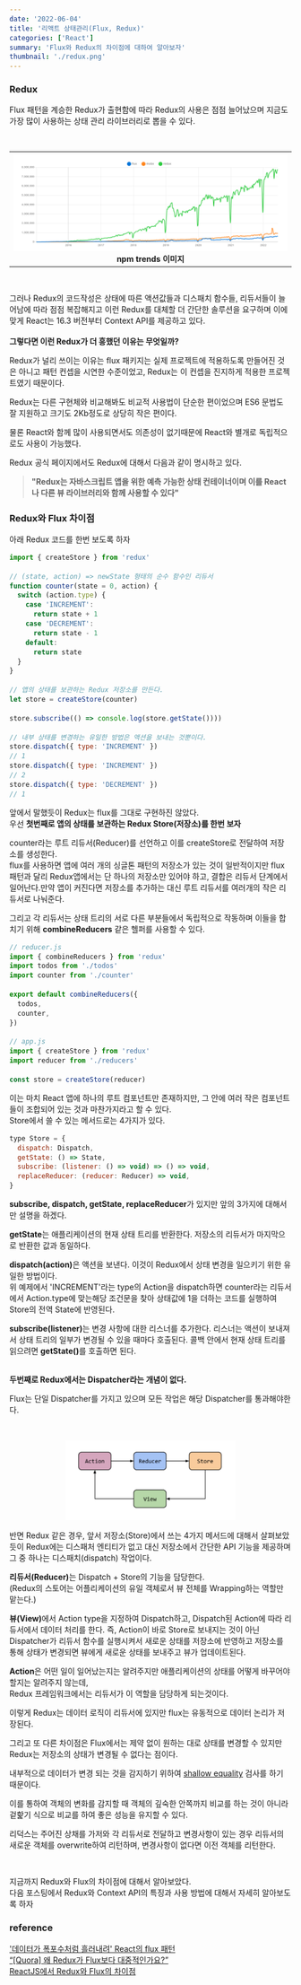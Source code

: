 ```yaml
---
date: '2022-06-04'
title: '리액트 상태관리(Flux, Redux)'
categories: ['React']
summary: 'Flux와 Redux의 차이점에 대하여 알아보자'
thumbnail: './redux.png'
---
```


### Redux

Flux 패턴을 계승한 Redux가 출현함에 따라 Redux의 사용은 점점 늘어났으며 지금도 가장 많이 사용하는 상태 관리 라이브러리로 뽑을 수 있다.

<br/>
<table>
    <tr>
     <th align="center">
       <img src='/images/StateManagement/percent.png' width='100%' alt='percent' />
       <br> npm trends 이미지
     </th>
    </tr>
</table>
<br/>

그러나 Redux의 코드작성은 상태에 따른 액션값들과 디스패치 함수들, 리듀서들이 늘어남에 따라 점점 복잡해지고 이런 Redux를 대체할 더 간단한 솔루션을 요구하며 이에 맞게 React는 16.3 버전부터 Context API를 제공하고 있다.
<br/><br/>
<b>그렇다면 이런 Redux가 더 흥했던 이유는 무엇일까?</b>

Redux가 널리 쓰이는 이유는 flux 패키지는 실제 프로젝트에 적용하도록 만들어진 것은 아니고 패턴 컨셉을 시연한 수준이었고, Redux는 이 컨셉을 진지하게 적용한 프로젝트였기 때문이다.

Redux는 다른 구현체와 비교해봐도 비교적 사용법이 단순한 편이었으며 ES6 문법도 잘 지원하고 크기도 2Kb정도로 상당히 작은 편이다.

물론 React와 함께 많이 사용되면서도 의존성이 없기때문에 React와 별개로 독립적으로도 사용이 가능했다.

Redux 공식 페이지에서도 Redux에 대해서 다음과 같이 명시하고 있다.

> <b>"Redux는 자바스크립트 앱을 위한 예측 가능한 상태 컨테이너이며 이를 React나 다른 뷰 라이브러리와 함께 사용할 수 있다"</b>

### Redux와 Flux 차이점

아래 Redux 코드를 한번 보도록 하자

```jsx
import { createStore } from 'redux'

// (state, action) => newState 형태의 순수 함수인 리듀서
function counter(state = 0, action) {
  switch (action.type) {
    case 'INCREMENT':
      return state + 1
    case 'DECREMENT':
      return state - 1
    default:
      return state
  }
}

// 앱의 상태를 보관하는 Redux 저장소를 만든다.
let store = createStore(counter)

store.subscribe(() => console.log(store.getState())))

// 내부 상태를 변경하는 유일한 방법은 액션을 보내는 것뿐이다.
store.dispatch({ type: 'INCREMENT' })
// 1
store.dispatch({ type: 'INCREMENT' })
// 2
store.dispatch({ type: 'DECREMENT' })
// 1
```

앞에서 말했듯이 Redux는 flux를 그대로 구현하진 않았다.  
우선 <b>첫번째로 앱의 상태를 보관하는 Redux Store(저장소)를 한번 보자</b>

counter라는 루트 리듀서(Reducer)를 선언하고 이를 createStore로 전달하여 저장소를 생성한다.  
flux를 사용하면 앱에 여러 개의 싱글톤 패턴의 저장소가 있는 것이 일반적이지만 flux 패턴과 달리 Redux앱에서는 단 하나의 저장소만 있어야 하고, 결합은 리듀서 단계에서 일어난다.만약 앱이 커진다면 저장소를 추가하는 대신 루트 리듀서를 여러개의 작은 리듀서로 나눠준다.

그리고 각 리듀서는 상태 트리의 서로 다른 부분들에서 독립적으로 작동하며 이들을 합치기 위해 <b>combineReducers</b> 같은 헬퍼를 사용할 수 있다.

```jsx
// reducer.js
import { combineReducers } from 'redux'
import todos from './todos'
import counter from './counter'

export default combineReducers({
  todos,
  counter,
})

// app.js
import { createStore } from 'redux'
import reducer from './reducers'

const store = createStore(reducer)
```

이는 마치 React 앱에 하나의 루트 컴포넌트만 존재하지만, 그 안에 여러 작은 컴포넌트들이 조합되어 있는 것과 마찬가지라고 할 수 있다.  
Store에서 쓸 수 있는 메서드로는 4가지가 있다.

```jsx
type Store = {
  dispatch: Dispatch,
  getState: () => State,
  subscribe: (listener: () => void) => () => void,
  replaceReducer: (reducer: Reducer) => void,
}
```

<b>subscribe, dispatch, getState, replaceReducer</b>가 있지만 앞의 3가지에 대해서만 설명을 하겠다.

<b>getState</b>는 애플리케이션의 현재 상태 트리를 반환한다. 저장소의 리듀서가 마지막으로 반환한 값과 동일하다.

<b>dispatch(action)</b>은 액션을 보낸다. 이것이 Redux에서 상태 변경을 일으키기 위한 유일한 방법이다.  
위 예제에서 'INCREMENT'라는 type의 Action을 dispatch하면 counter라는 리듀서에서 Action.type에 맞는해당 조건문을 찾아 상태값에 1을 더하는 코드를 실행하여 Store의 전역 State에 반영된다.

<b>subscribe(listener)</b>는 변경 사항에 대한 리스너를 추가한다. 리스너는 액션이 보내져서 상태 트리의 일부가 변경될 수 있을 때마다 호출된다. 콜백 안에서 현재 상태 트리를 읽으려면 <b>getState()</b>를 호출하면 된다.

<br/>
<b>두번째로 Redux에서는 Dispatcher라는 개념이 없다.</b>

Flux는 단일 Dispatcher를 가지고 있으며 모든 작업은 해당 Dispatcher를 통과해야한다.

<br/>

<p align="center"><img src='/images/StateManagement/redux_structure.png' width='60%' alt='redux structure' /></p>

반면 Redux 같은 경우, 앞서 저장소(Store)에서 쓰는 4가지 메서드에 대해서 살펴보았듯이 Redux에는 디스패처 엔티티가 없고 대신 저장소에서 간단한 API 기능을 제공하며 그 중 하나는 디스패치(dispatch) 작업이다.

<b>리듀서(Reducer)</b>는 Dispatch + Store의 기능을 담당한다.  
(Redux의 스토어는 어플리케이션의 유일 객체로서 뷰 전체를 Wrapping하는 역할만 맡는다.)

<b>뷰(View)</b>에서 Action type을 지정하여 Dispatch하고, Dispatch된 Action에 따라 리듀서에서 데이터 처리를 한다.
즉, Action이 바로 Store로 보내지는 것이 아닌 Dispatcher가 리듀서 함수를 실행시켜서 새로운 상태를 저장소에 반영하고 저장소를 통해 상태가 변경되면 뷰에게 새로운 상태를 보내주고 뷰가 업데이트된다.

<b>Action</b>은 어떤 일이 일어났는지는 알려주지만 애플리케이션의 상태를 어떻게 바꾸어야 할지는 알려주지 않는데,  
Redux 프레임워크에서는 리듀서가 이 역할을 담당하게 되는것이다.

이렇게 Redux는 데이터 로직이 리듀서에 있지만 flux는 유동적으로 데이터 논리가 저장된다.

그리고 또 다른 차이점은 Flux에서는 제약 없이 원하는 대로 상태를 변경할 수 있지만 Redux는 저장소의 상태가 변경될 수 없다는 점이다.

내부적으로 데이터가 변경 되는 것을 감지하기 위하여 [shallow equality](https://redux.js.org/docs/faq/ImmutableData.html#how-redux-uses-shallow-checking) 검사를 하기 때문이다.

이를 통하여 객체의 변화를 감지할 때 객체의 깊숙한 안쪽까지 비교를 하는 것이 아니라 겉핥기 식으로 비교를 하여 좋은 성능을 유지할 수 있다.

리덕스는 주어진 상채를 가저와 각 리듀서로 전달하고 변경사항이 있는 경우 리듀서의 새로운 객체를 overwrite하여 리턴하며, 변경사항이 없다면 이전 객체를 리턴한다.

<br/>

지금까지 Redux와 Flux의 차이점에 대해서 알아보았다.  
다음 포스팅에서 Redux와 Context API의 특징과 사용 방법에 대해서 자세히 알아보도록 하자

### reference

['데이터가 폭포수처럼 흘러내려' React의 flux 패턴](https://www.huskyhoochu.com/flux-architecture/)  
[“[Quora] 왜 Redux가 Flux보다 대중적인가요?”](https://www.quora.com/unanswered/Why-is-Redux-more-popular-than-Facebook-Flux)  
[ReactJS에서 Redux와 Flux의 차이점](https://www.geeksforgeeks.org/what-are-the-differences-between-redux-and-flux-in-reactjs/)
